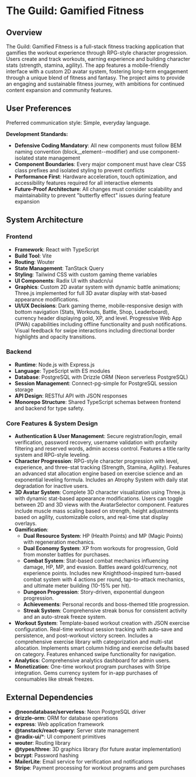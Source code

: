 # The Guild: Gamified Fitness

## Overview

The Guild: Gamified Fitness is a full-stack fitness tracking application that gamifies the workout experience through RPG-style character progression. Users create and track workouts, earning experience and building character stats (strength, stamina, agility). The app features a mobile-friendly interface with a custom 2D avatar system, fostering long-term engagement through a unique blend of fitness and fantasy. The project aims to provide an engaging and sustainable fitness journey, with ambitions for continued content expansion and community features.

## User Preferences

Preferred communication style: Simple, everyday language.

**Development Standards:**
- **Defensive Coding Mandatory**: All new components must follow BEM naming convention (block__element--modifier) and use component-isolated state management
- **Component Boundaries**: Every major component must have clear CSS class prefixes and isolated styling to prevent conflicts
- **Performance First**: Hardware acceleration, touch optimization, and accessibility features required for all interactive elements
- **Future-Proof Architecture**: All changes must consider scalability and maintainability to prevent "butterfly effect" issues during feature expansion

## System Architecture

### Frontend
- **Framework**: React with TypeScript
- **Build Tool**: Vite
- **Routing**: Wouter
- **State Management**: TanStack Query
- **Styling**: Tailwind CSS with custom gaming theme variables
- **UI Components**: Radix UI with shadcn/ui
- **Graphics**: Custom 2D avatar system with dynamic battle animations; Three.js implemented for full 3D avatar display with stat-based appearance modifications.
- **UI/UX Decisions**: Dark gaming theme, mobile-responsive design with bottom navigation (Stats, Workouts, Battle, Shop, Leaderboard), currency header displaying gold, XP, and level. Progressive Web App (PWA) capabilities including offline functionality and push notifications. Visual feedback for swipe interactions including directional border highlights and opacity transitions.

### Backend
- **Runtime**: Node.js with Express.js
- **Language**: TypeScript with ES modules
- **Database**: PostgreSQL with Drizzle ORM (Neon serverless PostgreSQL)
- **Session Management**: Connect-pg-simple for PostgreSQL session storage
- **API Design**: RESTful API with JSON responses
- **Monorepo Structure**: Shared TypeScript schemas between frontend and backend for type safety.

### Core Features & System Design
- **Authentication & User Management**: Secure registration/login, email verification, password recovery, username validation with profanity filtering and reserved words, admin access control. Features a title rarity system and RPG-style leveling.
- **Character Progression**: RPG-style character progression with level, experience, and three-stat tracking (Strength, Stamina, Agility). Features an advanced stat allocation engine based on exercise science and an exponential leveling formula. Includes an Atrophy System with daily stat degradation for inactive users.
- **3D Avatar System**: Complete 3D character visualization using Three.js with dynamic stat-based appearance modifications. Users can toggle between 2D and 3D views with the AvatarSelector component. Features include muscle mass scaling based on strength, height adjustments based on agility, customizable colors, and real-time stat display overlays.
- **Gamification**:
    - **Dual Resource System**: HP (Health Points) and MP (Magic Points) with regeneration mechanics.
    - **Dual Economy System**: XP from workouts for progression, Gold from monster battles for purchases.
    - **Combat System**: Stat-based combat mechanics influencing damage, HP, MP, and evasion. Battles award gold/currency, not experience points. Includes new Knighthood-inspired turn-based combat system with 4 actions per round, tap-to-attack mechanics, and ultimate meter building (10-15% per hit).
    - **Dungeon Progression**: Story-driven, exponential dungeon progression.
    - **Achievements**: Personal records and boss-themed title progression.
    - **Streak System**: Comprehensive streak bonus for consistent activity and an auto-streak freeze system.
- **Workout System**: Template-based workout creation with JSON exercise configuration. Real-time workout session tracking with auto-save and persistence, and post-workout victory screen. Includes a comprehensive exercise library with categorization and multi-stat allocation. Implements smart column hiding and exercise defaults based on category. Features enhanced swipe functionality for navigation.
- **Analytics**: Comprehensive analytics dashboard for admin users.
- **Monetization**: One-time workout program purchases with Stripe integration. Gems currency system for in-app purchases of consumables like streak freezes.

## External Dependencies

- **@neondatabase/serverless**: Neon PostgreSQL driver
- **drizzle-orm**: ORM for database operations
- **express**: Web application framework
- **@tanstack/react-query**: Server state management
- **@radix-ui/***: UI component primitives
- **wouter**: Routing library
- **@types/three**: 3D graphics library (for future avatar implementation)
- **bcrypt**: Password hashing
- **MailerLite**: Email service for verification and notifications
- **Stripe**: Payment processing for workout programs and gem purchases